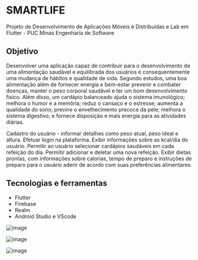 # SMARTLIFE
Projeto de Desenvolvimento de Aplicações Móveis e Distribuidas e Lab em Flutter - PUC Minas Engenharia de Software

## Objetivo
Desenvolver uma aplicação capaz de contribuir para o desenvolvimento de uma alimentação saudável e equilibrada dos usuários e consequentemente uma mudança de hábitos e qualidade de vida. 
Segundo estudos, uma boa alimentação além de fornecer energia e bem-estar prevenir e combater doenças, manter o peso corporal saudável e ter um bom desenvolvimento físico. Além disso, um cardápio balanceado ajuda o sistema imunológico; melhora o humor e a memória; reduz o cansaço e o estresse; aumenta a qualidade do sono; previne o envelhecimento precoce da pele; melhora o sistema digestivo; e fornece disposição e mais energia para as atividades diárias.

Cadastro do usuário -  informar detalhes como peso atual, peso ideal e altura.
Efetuar login na plataforma.
Exibir informações sobre as kcal/dia do usuário.
Permitir ao usuário selecionar cardápios saudáveis em cada refeição do dia.
Permitir adicionar e deletar uma nova refeição.
Exibir dietas prontas, com informações sobre calorias, tempo de preparo e instruções de preparo para o usuário aderir de acordo com suas preferências alimentares.

## Tecnologias e ferramentas

- Flutter
- Firebase
- Realm
- Android Studio e VScode

![image](https://user-images.githubusercontent.com/49173787/207754326-ea3da232-c257-4008-859a-6269106a4fb3.png)

![image](https://user-images.githubusercontent.com/49173787/207754899-1cc5824c-9aa0-4839-997a-36eb8a7d2486.png)


![image](https://user-images.githubusercontent.com/49173787/207754562-2f1b6f69-9d9c-4f20-a88e-b6e670a663e3.png)


